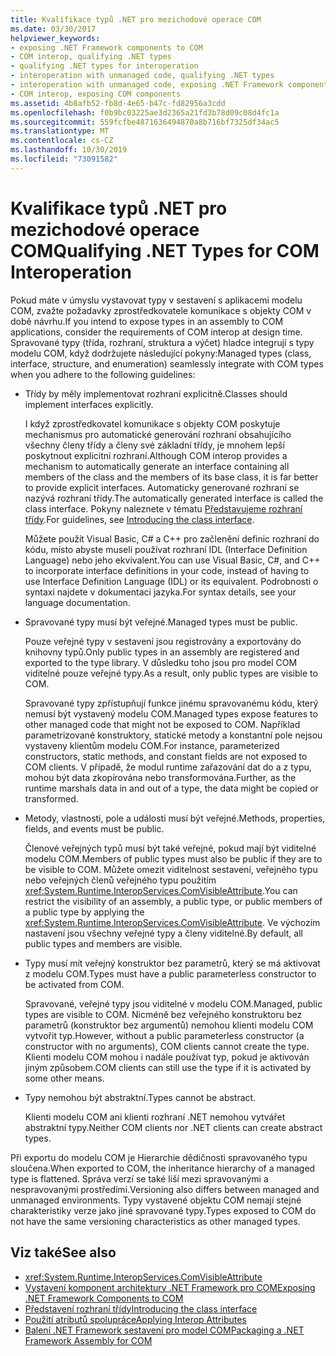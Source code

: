 ```yaml
---
title: Kvalifikace typů .NET pro mezichodové operace COM
ms.date: 03/30/2017
helpviewer_keywords:
- exposing .NET Framework components to COM
- COM interop, qualifying .NET types
- qualifying .NET types for interoperation
- interoperation with unmanaged code, qualifying .NET types
- interoperation with unmanaged code, exposing .NET Framework components
- COM interop, exposing COM components
ms.assetid: 4b8afb52-fb8d-4e65-b47c-fd82956a3cdd
ms.openlocfilehash: f0b9bc03225ae3d2365a21fd3b78d09c08d4fc1a
ms.sourcegitcommit: 559fcfbe4871636494870a8b716bf7325df34ac5
ms.translationtype: MT
ms.contentlocale: cs-CZ
ms.lasthandoff: 10/30/2019
ms.locfileid: "73091582"
---
```

# <a name="qualifying-net-types-for-com-interoperation"></a><span data-ttu-id="6edc2-102">Kvalifikace typů .NET pro mezichodové operace COM</span><span class="sxs-lookup"><span data-stu-id="6edc2-102">Qualifying .NET Types for COM Interoperation</span></span>
<span data-ttu-id="6edc2-103">Pokud máte v úmyslu vystavovat typy v sestavení s aplikacemi modelu COM, zvažte požadavky zprostředkovatele komunikace s objekty COM v době návrhu.</span><span class="sxs-lookup"><span data-stu-id="6edc2-103">If you intend to expose types in an assembly to COM applications, consider the requirements of COM interop at design time.</span></span> <span data-ttu-id="6edc2-104">Spravované typy (třída, rozhraní, struktura a výčet) hladce integrují s typy modelu COM, když dodržujete následující pokyny:</span><span class="sxs-lookup"><span data-stu-id="6edc2-104">Managed types (class, interface, structure, and enumeration) seamlessly integrate with COM types when you adhere to the following guidelines:</span></span>  
  
- <span data-ttu-id="6edc2-105">Třídy by měly implementovat rozhraní explicitně.</span><span class="sxs-lookup"><span data-stu-id="6edc2-105">Classes should implement interfaces explicitly.</span></span>  
  
     <span data-ttu-id="6edc2-106">I když zprostředkovatel komunikace s objekty COM poskytuje mechanismus pro automatické generování rozhraní obsahujícího všechny členy třídy a členy své základní třídy, je mnohem lepší poskytnout explicitní rozhraní.</span><span class="sxs-lookup"><span data-stu-id="6edc2-106">Although COM interop provides a mechanism to automatically generate an interface containing all members of the class and the members of its base class, it is far better to provide explicit interfaces.</span></span> <span data-ttu-id="6edc2-107">Automaticky generované rozhraní se nazývá rozhraní třídy.</span><span class="sxs-lookup"><span data-stu-id="6edc2-107">The automatically generated interface is called the class interface.</span></span> <span data-ttu-id="6edc2-108">Pokyny naleznete v tématu [Představujeme rozhraní třídy](com-callable-wrapper.md#introducing-the-class-interface).</span><span class="sxs-lookup"><span data-stu-id="6edc2-108">For guidelines, see [Introducing the class interface](com-callable-wrapper.md#introducing-the-class-interface).</span></span>  
  
     <span data-ttu-id="6edc2-109">Můžete použít Visual Basic, C# a C++ pro začlenění definic rozhraní do kódu, místo abyste museli používat rozhraní IDL (Interface Definition Language) nebo jeho ekvivalent.</span><span class="sxs-lookup"><span data-stu-id="6edc2-109">You can use Visual Basic, C#, and C++ to incorporate interface definitions in your code, instead of having to use Interface Definition Language (IDL) or its equivalent.</span></span> <span data-ttu-id="6edc2-110">Podrobnosti o syntaxi najdete v dokumentaci jazyka.</span><span class="sxs-lookup"><span data-stu-id="6edc2-110">For syntax details, see your language documentation.</span></span>  
  
- <span data-ttu-id="6edc2-111">Spravované typy musí být veřejné.</span><span class="sxs-lookup"><span data-stu-id="6edc2-111">Managed types must be public.</span></span>  
  
     <span data-ttu-id="6edc2-112">Pouze veřejné typy v sestavení jsou registrovány a exportovány do knihovny typů.</span><span class="sxs-lookup"><span data-stu-id="6edc2-112">Only public types in an assembly are registered and exported to the type library.</span></span> <span data-ttu-id="6edc2-113">V důsledku toho jsou pro model COM viditelné pouze veřejné typy.</span><span class="sxs-lookup"><span data-stu-id="6edc2-113">As a result, only public types are visible to COM.</span></span>  
  
     <span data-ttu-id="6edc2-114">Spravované typy zpřístupňují funkce jinému spravovanému kódu, který nemusí být vystavený modelu COM.</span><span class="sxs-lookup"><span data-stu-id="6edc2-114">Managed types expose features to other managed code that might not be exposed to COM.</span></span> <span data-ttu-id="6edc2-115">Například parametrizované konstruktory, statické metody a konstantní pole nejsou vystaveny klientům modelu COM.</span><span class="sxs-lookup"><span data-stu-id="6edc2-115">For instance, parameterized constructors, static methods, and constant fields are not exposed to COM clients.</span></span> <span data-ttu-id="6edc2-116">V případě, že modul runtime zařazování dat do a z typu, mohou být data zkopírována nebo transformována.</span><span class="sxs-lookup"><span data-stu-id="6edc2-116">Further, as the runtime marshals data in and out of a type, the data might be copied or transformed.</span></span>  
  
- <span data-ttu-id="6edc2-117">Metody, vlastnosti, pole a události musí být veřejné.</span><span class="sxs-lookup"><span data-stu-id="6edc2-117">Methods, properties, fields, and events must be public.</span></span>  
  
     <span data-ttu-id="6edc2-118">Členové veřejných typů musí být také veřejné, pokud mají být viditelné modelu COM.</span><span class="sxs-lookup"><span data-stu-id="6edc2-118">Members of public types must also be public if they are to be visible to COM.</span></span> <span data-ttu-id="6edc2-119">Můžete omezit viditelnost sestavení, veřejného typu nebo veřejných členů veřejného typu použitím <xref:System.Runtime.InteropServices.ComVisibleAttribute>.</span><span class="sxs-lookup"><span data-stu-id="6edc2-119">You can restrict the visibility of an assembly, a public type, or public members of a public type by applying the <xref:System.Runtime.InteropServices.ComVisibleAttribute>.</span></span> <span data-ttu-id="6edc2-120">Ve výchozím nastavení jsou všechny veřejné typy a členy viditelné.</span><span class="sxs-lookup"><span data-stu-id="6edc2-120">By default, all public types and members are visible.</span></span>  
  
- <span data-ttu-id="6edc2-121">Typy musí mít veřejný konstruktor bez parametrů, který se má aktivovat z modelu COM.</span><span class="sxs-lookup"><span data-stu-id="6edc2-121">Types must have a public parameterless constructor to be activated from COM.</span></span>  
  
     <span data-ttu-id="6edc2-122">Spravované, veřejné typy jsou viditelné v modelu COM.</span><span class="sxs-lookup"><span data-stu-id="6edc2-122">Managed, public types are visible to COM.</span></span> <span data-ttu-id="6edc2-123">Nicméně bez veřejného konstruktoru bez parametrů (konstruktor bez argumentů) nemohou klienti modelu COM vytvořit typ.</span><span class="sxs-lookup"><span data-stu-id="6edc2-123">However, without a public parameterless constructor (a constructor with no arguments), COM clients cannot create the type.</span></span> <span data-ttu-id="6edc2-124">Klienti modelu COM mohou i nadále používat typ, pokud je aktivován jiným způsobem.</span><span class="sxs-lookup"><span data-stu-id="6edc2-124">COM clients can still use the type if it is activated by some other means.</span></span>  
  
- <span data-ttu-id="6edc2-125">Typy nemohou být abstraktní.</span><span class="sxs-lookup"><span data-stu-id="6edc2-125">Types cannot be abstract.</span></span>  
  
     <span data-ttu-id="6edc2-126">Klienti modelu COM ani klienti rozhraní .NET nemohou vytvářet abstraktní typy.</span><span class="sxs-lookup"><span data-stu-id="6edc2-126">Neither COM clients nor .NET clients can create abstract types.</span></span>  
  
 <span data-ttu-id="6edc2-127">Při exportu do modelu COM je Hierarchie dědičnosti spravovaného typu sloučena.</span><span class="sxs-lookup"><span data-stu-id="6edc2-127">When exported to COM, the inheritance hierarchy of a managed type is flattened.</span></span> <span data-ttu-id="6edc2-128">Správa verzí se také liší mezi spravovanými a nespravovanými prostředími.</span><span class="sxs-lookup"><span data-stu-id="6edc2-128">Versioning also differs between managed and unmanaged environments.</span></span> <span data-ttu-id="6edc2-129">Typy vystavené objektu COM nemají stejné charakteristiky verze jako jiné spravované typy.</span><span class="sxs-lookup"><span data-stu-id="6edc2-129">Types exposed to COM do not have the same versioning characteristics as other managed types.</span></span>  
  
## <a name="see-also"></a><span data-ttu-id="6edc2-130">Viz také</span><span class="sxs-lookup"><span data-stu-id="6edc2-130">See also</span></span>

- <xref:System.Runtime.InteropServices.ComVisibleAttribute>
- [<span data-ttu-id="6edc2-131">Vystavení komponent architektury .NET Framework pro COM</span><span class="sxs-lookup"><span data-stu-id="6edc2-131">Exposing .NET Framework Components to COM</span></span>](../../../docs/framework/interop/exposing-dotnet-components-to-com.md)
- [<span data-ttu-id="6edc2-132">Představení rozhraní třídy</span><span class="sxs-lookup"><span data-stu-id="6edc2-132">Introducing the class interface</span></span>](com-callable-wrapper.md#introducing-the-class-interface)
- [<span data-ttu-id="6edc2-133">Použití atributů spolupráce</span><span class="sxs-lookup"><span data-stu-id="6edc2-133">Applying Interop Attributes</span></span>](../../../docs/standard/native-interop/apply-interop-attributes.md)
- [<span data-ttu-id="6edc2-134">Balení .NET Framework sestavení pro model COM</span><span class="sxs-lookup"><span data-stu-id="6edc2-134">Packaging a .NET Framework Assembly for COM</span></span>](../../../docs/framework/interop/packaging-an-assembly-for-com.md)
